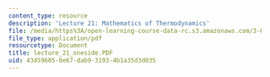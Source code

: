 ```yaml
---
content_type: resource
description: 'Lecture 21: Mathematics of Thermodynamics'
file: /media/https%3A/open-learning-course-data-rc.s3.amazonaws.com/3-00-thermodynamics-of-materials-fall-2002/434596050e67dab931934b1a35d3d035_lecture_21_oneside.PDF
file_type: application/pdf
resourcetype: Document
title: lecture_21_oneside.PDF
uid: 43459605-0e67-dab9-3193-4b1a35d3d035
---
```

